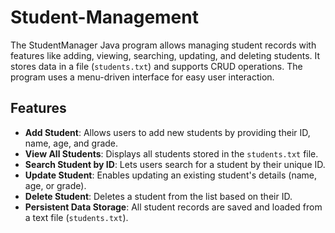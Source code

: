 # Student-Management
The StudentManager Java program allows managing student records with features like adding, viewing, searching, updating, and deleting students. It stores data in a file (`students.txt`) and supports CRUD operations. The program uses a menu-driven interface for easy user interaction.


## Features

- **Add Student**: Allows users to add new students by providing their ID, name, age, and grade.
- **View All Students**: Displays all students stored in the `students.txt` file.
- **Search Student by ID**: Lets users search for a student by their unique ID.
- **Update Student**: Enables updating an existing student's details (name, age, or grade).
- **Delete Student**: Deletes a student from the list based on their ID.
- **Persistent Data Storage**: All student records are saved and loaded from a text file (`students.txt`).

